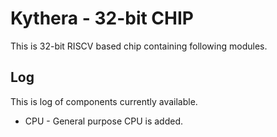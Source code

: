 # Kythera - 32-bit CHIP

This is 32-bit RISCV based chip containing following modules.

## Log
This is log of components currently available.
* CPU - General purpose CPU is added.
